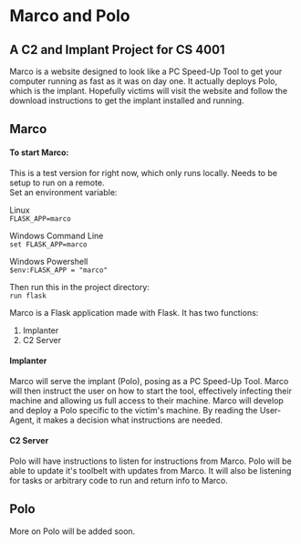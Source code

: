 # Marco and Polo
## A C2 and Implant Project for CS 4001

Marco is a website designed to look like a PC Speed-Up Tool to get your computer running as fast as it was on day one. It actually deploys Polo, which is the implant. Hopefully victims will visit the website and follow the download instructions to get the implant installed and running.

## Marco

#### To start Marco:  
This is a test version for right now, which only runs locally. Needs to be setup to run on a remote.  
Set an environment variable:  
  
Linux  
`FLASK_APP=marco`  
  
Windows Command Line  
`set FLASK_APP=marco`
    
Windows Powershell  
`$env:FLASK_APP = "marco"`  

Then run this in the project directory:   
`run flask`
  
Marco is a Flask application made with Flask. It has two functions:
1. Implanter
2. C2 Server

#### Implanter
Marco will serve the implant (Polo), posing as a PC Speed-Up Tool. Marco will then instruct the user on how to start the tool, effectively infecting their machine and allowing us full access to their machine. Marco will develop and deploy a Polo specific to the victim's machine. By reading the User-Agent, it makes a decision what instructions are needed.

#### C2 Server
Polo will have instructions to listen for instructions from Marco. Polo will be able to update it's toolbelt with updates from Marco. It will also be listening for tasks or arbitrary code to run and return info to Marco.

## Polo
More on Polo will be added soon.